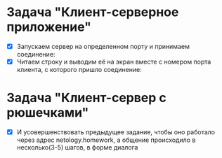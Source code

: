 # Задача "Клиент-серверное приложение"
- [x] Запускаем сервер на определенном порту и принимаем соединение:
- [x] Читаем строку и выводим её на экран вместе с номером порта клиента, с которого пришло соединение:

# Задача "Клиент-сервер с рюшечками"

- [x] И усовершенствовать предыдущее задание, чтобы оно работало через адрес netology.homework, а общение происходило в несколько(3-5) шагов, в форме диалога